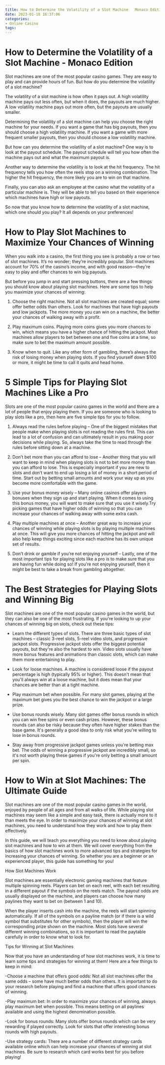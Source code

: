```yaml
---
title: How to Determine the Volatility of a Slot Machine   Monaco Edition 
date: 2023-01-18 16:37:06
categories:
- Online Casino
tags:
---
```



#  How to Determine the Volatility of a Slot Machine - Monaco Edition 

Slot machines are one of the most popular casino games. They are easy to play and can provide hours of fun. But how do you determine the volatility of a slot machine?

The volatility of a slot machine is how often it pays out. A high volatility machine pays out less often, but when it does, the payouts are much higher. A low volatility machine pays out more often, but the payouts are usually smaller.

Determining the volatility of a slot machine can help you choose the right machine for your needs. If you want a game that has big payouts, then you should choose a high volatility machine. If you want a game with more frequent smaller payouts, then you should choose a low volatility machine.

But how can you determine the volatility of a slot machine? One way is to look at the payout schedule. The payout schedule will tell you how often the machine pays out and what the maximum payout is.

Another way to determine the volatility is to look at the hit frequency. The hit frequency tells you how often the reels stop on a winning combination. The higher the hit frequency, the more likely you are to win on that machine.

Finally, you can also ask an employee at the casino what the volatility of a particular machine is. They will be able to tell you based on their experience which machines have high or low payouts.

So now that you know how to determine the volatility of a slot machine, which one should you play? It all depends on your preferences!

#  How to Play Slot Machines to Maximize Your Chances of Winning 

When you walk into a casino, the first thing you see is probably a row or two of slot machines. It’s no wonder; they’re incredibly popular. Slot machines account for 70% of the casino’s income, and with good reason—they’re easy to play and offer chances to win big payouts.

But before you jump in and start pressing buttons, there are a few things you should know about playing slot machines. Here are some tips to help you maximize your chances of winning:

1. Choose the right machine. Not all slot machines are created equal; some offer better odds than others. Look for machines that have high payouts and low jackpots. The more money you can win on a machine, the better your chances of walking away with a profit.

2. Play maximum coins. Playing more coins gives you more chances to win, which means you have a higher chance of hitting the jackpot. Most machines allow players to bet between one and five coins at a time, so make sure to bet the maximum amount possible.

3. Know when to quit. Like any other form of gambling, there’s always the risk of losing money when playing slots. If you find yourself down $100 or more, it might be time to call it quits and head home.

#  5 Simple Tips for Playing Slot Machines Like a Pro 

Slots are one of the most popular casino games in the world and there are a lot of people that enjoy playing them. If you are someone who is looking to play slots like a pro, then here are five simple tips for you to follow.

1. Always read the rules before playing – One of the biggest mistakes that people make when playing slots is not reading the rules first. This can lead to a lot of confusion and can ultimately result in you making poor decisions while playing. So, always take the time to read through the rules before sitting down at a machine.

2. Don’t bet more than you can afford to lose – Another thing that you will want to keep in mind when playing slots is not to bet more money than you can afford to lose. This is especially important if you are new to slots and don’t want to end up losing a lot of money in a short period of time. Start out by betting small amounts and work your way up as you become more comfortable with the game.

3. Use your bonus money wisely – Many online casinos offer players bonuses when they sign up and start playing. When it comes to using this bonus money, you will want to make sure that you use it wisely.Try picking games that have higher odds of winning so that you can increase your chances of walking away with some extra cash.

4. Play multiple machines at once – Another great way to increase your chances of winning while playing slots is by playing multiple machines at once. This will give you more chances of hitting the jackpot and will also help keep things exciting since each machine has its own unique set of results.

5. Don’t drink or gamble if you’re not enjoying yourself – Lastly, one of the most important tips for playing slots like a pro is to make sure that you are having fun while doing so! If you’re not enjoying yourself, then it might be best to take a break from gambling altogether.

#  The Best Strategies for Playing Slots and Winning Big 

Slot machines are one of the most popular casino games in the world, but they can also be one of the most frustrating. If you're looking to up your chances of winning big on slots, check out these tips:

- Learn the different types of slots. There are three basic types of slot machines – classic 3-reel slots, 5-reel video slots, and progressive jackpot slots. Progressive jackpot slots offer the biggest potential payouts, but they're also the hardest to win. Video slots usually have more bonus features and animations than classic slots, which can make them more entertaining to play.

- Look for loose machines. A machine is considered loose if the payout percentage is high (typically 95% or higher). This doesn't mean that you'll always win at a loose machine, but it does mean that your chances are better than at a tight machine.

- Play maximum bet when possible. For many slot games, playing at the maximum bet gives you the best chance to win the jackpot or a large prize.

- Use bonus rounds wisely. Many slot games offer bonus rounds in which you can win free spins or even cash prizes. However, these bonus rounds can also be risky because they often have higher stakes than the base game. It's generally a good idea to only risk what you're willing to lose in bonus rounds.

- Stay away from progressive jackpot games unless you're betting max bet. The odds of winning a progressive jackpot are incredibly small, so it's not worth playing these games if you're only betting a small amount per spin.

#  How to Win at Slot Machines: The Ultimate Guide

Slot machines are one of the most popular casino games in the world, enjoyed by people of all ages and from all walks of life. While playing slot machines may seem like a simple and easy task, there is actually more to it than meets the eye. In order to maximize your chances of winning at slot machines, you need to understand how they work and how to play them effectively.

In this guide, we will teach you everything you need to know about playing slot machines and how to win at them. We will cover everything from the basics of how slot machines work to more advanced tips and strategies for increasing your chances of winning. So whether you are a beginner or an experienced player, this guide has something for you!

How Slot Machines Work

Slot machines are essentially electronic gaming machines that feature multiple spinning reels. Players can bet on each reel, with each bet resulting in a different payout if the symbols on the reels match. The payout odds are usually displayed on the machine, and players can choose how many paylines they want to bet on (between 1 and 10).

When the player inserts cash into the machine, the reels will start spinning automatically. If all of the symbols on a payline match (or if there is a wild symbol that substitutes for other symbols), then the player will win the corresponding prize shown on the machine. Most slots have several different winning combinations, so it is important to read the paytable carefully in order to know what to look for.

Tips for Winning at Slot Machines

Now that you have an understanding of how slot machines work, it is time to learn some tips and strategies for winning at them! Here are a few things to keep in mind:

-Choose a machine that offers good odds: Not all slot machines offer the same odds – some have much better odds than others. It is important to do your research before playing and find a machine that offers good chances of winning.

-Play maximum bet: In order to maximize your chances of winning, always play maximum bet when possible. This means betting on all paylines available and using the highest denomination possible.

-Look for bonus rounds: Many slots offer bonus rounds which can be very rewarding if played correctly. Look for slots that offer interesting bonus rounds with high payouts.

-Use strategy cards: There are a number of different strategy cards available online which can help increase your chances of winning at slot machines. Be sure to research which card works best for you before playing!